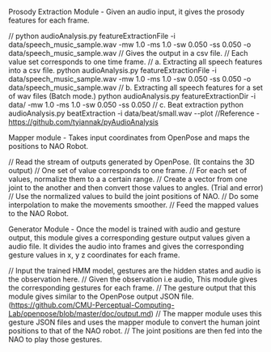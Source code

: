 Prosody Extraction Module - Given an audio input, it gives the prosody features for each frame.

// python audioAnalysis.py featureExtractionFile -i data/speech_music_sample.wav -mw 1.0 -ms 1.0 -sw 0.050 -ss 0.050 -o data/speech_music_sample.wav
// Gives the output in a csv file.
// Each value set corresponds to one time frame.
// a. Extracting all speech features into a csv file. python audioAnalysis.py featureExtractionFile -i data/speech_music_sample.wav -mw 1.0 -ms 1.0 -sw 0.050 -ss 0.050 -o data/speech_music_sample.wav
// b. Extracting all speech features for a set of wav files (Batch mode.) python audioAnalysis.py featureExtractionDir -i data/ -mw 1.0 -ms 1.0 -sw 0.050 -ss 0.050
// c. Beat extraction python audioAnalysis.py beatExtraction -i data/beat/small.wav --plot
//Reference - https://github.com/tyiannak/pyAudioAnalysis


Mapper module - Takes input coordinates from OpenPose and maps the positions to NAO Robot.

// Read the stream of outputs generated by OpenPose. (It contains the 3D output)
// One set of value corresponds to one frame.
// For each set of values, normalize them to a a certain range.
// Create a vector from one joint to the another and then convert those values to angles. (Trial and error)
// Use the normalized values to build the joint positions of NAO.
// Do some interpolation to make the movements smoother.
// Feed the mapped values to the NAO Robot.


Generator Module - Once the model is trained with audio and gesture output, this module gives a corresponding gesture output values given a audio file.
It divides the audio into frames and gives the corresponding gesture values in x, y z coordinates for each frame.

// Input the trained HMM model, gestures are the hidden states and audio is the observation here.
// Given the observation i.e audio, This module gives the corresponding gestures for each frame.
// The gesture output that this module gives similar to the OpenPose output JSON file. (https://github.com/CMU-Perceptual-Computing-Lab/openpose/blob/master/doc/output.md)
// The mapper module uses this gesture JSON files and uses the mapper module to convert the human joint positions to that of the NAO robot.
// The joint positions are then fed into the NAO to play those gestures.



